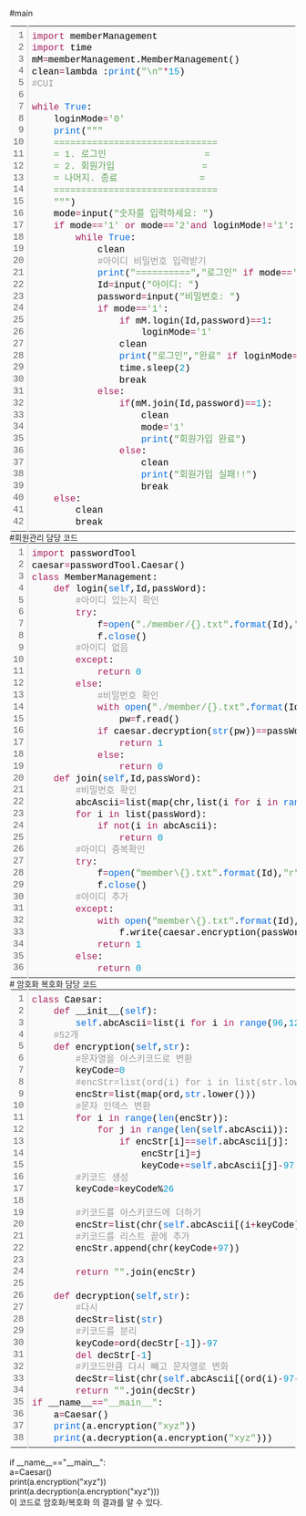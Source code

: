 
#main
<div class="colorscripter-code" style="color:#010101;font-family:Consolas, 'Liberation Mono', Menlo, Courier, monospace !important; position:relative !important;overflow:auto"><table class="colorscripter-code-table" style="margin:0;padding:0;border:none;background-color:#fafafa;border-radius:4px;" cellspacing="0" cellpadding="0"><tr><td style="padding:6px;border-right:2px solid #e5e5e5"><div style="margin:0;padding:0;word-break:normal;text-align:right;color:#666;font-family:Consolas, 'Liberation Mono', Menlo, Courier, monospace !important;line-height:130%"><div style="line-height:130%">1</div><div style="line-height:130%">2</div><div style="line-height:130%">3</div><div style="line-height:130%">4</div><div style="line-height:130%">5</div><div style="line-height:130%">6</div><div style="line-height:130%">7</div><div style="line-height:130%">8</div><div style="line-height:130%">9</div><div style="line-height:130%">10</div><div style="line-height:130%">11</div><div style="line-height:130%">12</div><div style="line-height:130%">13</div><div style="line-height:130%">14</div><div style="line-height:130%">15</div><div style="line-height:130%">16</div><div style="line-height:130%">17</div><div style="line-height:130%">18</div><div style="line-height:130%">19</div><div style="line-height:130%">20</div><div style="line-height:130%">21</div><div style="line-height:130%">22</div><div style="line-height:130%">23</div><div style="line-height:130%">24</div><div style="line-height:130%">25</div><div style="line-height:130%">26</div><div style="line-height:130%">27</div><div style="line-height:130%">28</div><div style="line-height:130%">29</div><div style="line-height:130%">30</div><div style="line-height:130%">31</div><div style="line-height:130%">32</div><div style="line-height:130%">33</div><div style="line-height:130%">34</div><div style="line-height:130%">35</div><div style="line-height:130%">36</div><div style="line-height:130%">37</div><div style="line-height:130%">38</div><div style="line-height:130%">39</div><div style="line-height:130%">40</div><div style="line-height:130%">41</div><div style="line-height:130%">42</div></div></td><td style="padding:6px 0;text-align:left"><div style="margin:0;padding:0;color:#010101;font-family:Consolas, 'Liberation Mono', Menlo, Courier, monospace !important;line-height:130%"><div style="padding:0 6px; white-space:pre; line-height:130%"><span style="color:#a71d5d">import</span>&nbsp;memberManagement</div><div style="padding:0 6px; white-space:pre; line-height:130%"><span style="color:#a71d5d">import</span>&nbsp;time</div><div style="padding:0 6px; white-space:pre; line-height:130%">mM<span style="color:#0086b3"></span><span style="color:#a71d5d">=</span>memberManagement.MemberManagement()</div><div style="padding:0 6px; white-space:pre; line-height:130%">clean<span style="color:#0086b3"></span><span style="color:#a71d5d">=</span>lambda&nbsp;:<span style="color:#066de2">print</span>(<span style="color:#63a35c">"\n"</span><span style="color:#0086b3"></span><span style="color:#a71d5d">*</span><span style="color:#0099cc">15</span>)</div><div style="padding:0 6px; white-space:pre; line-height:130%"><span style="color:#999999">#CUI</span></div><div style="padding:0 6px; white-space:pre; line-height:130%">&nbsp;</div><div style="padding:0 6px; white-space:pre; line-height:130%"><span style="color:#a71d5d">while</span>&nbsp;<span style="color:#066de2">True</span>:</div><div style="padding:0 6px; white-space:pre; line-height:130%">&nbsp;&nbsp;&nbsp;&nbsp;loginMode<span style="color:#0086b3"></span><span style="color:#a71d5d">=</span><span style="color:#63a35c">'0'</span></div><div style="padding:0 6px; white-space:pre; line-height:130%">&nbsp;&nbsp;&nbsp;&nbsp;<span style="color:#066de2">print</span>(<span style="color:#63a35c">""</span><span style="color:#63a35c">"</span></div><div style="padding:0 6px; white-space:pre; line-height:130%"><span style="color:#63a35c">&nbsp;&nbsp;&nbsp;&nbsp;==============================</span></div><div style="padding:0 6px; white-space:pre; line-height:130%"><span style="color:#63a35c">&nbsp;&nbsp;&nbsp;&nbsp;=&nbsp;1.&nbsp;로그인&nbsp;&nbsp;&nbsp;&nbsp;&nbsp;&nbsp;&nbsp;&nbsp;&nbsp;&nbsp;&nbsp;&nbsp;&nbsp;&nbsp;&nbsp;&nbsp;&nbsp;&nbsp;=</span></div><div style="padding:0 6px; white-space:pre; line-height:130%"><span style="color:#63a35c">&nbsp;&nbsp;&nbsp;&nbsp;=&nbsp;2.&nbsp;회원가입&nbsp;&nbsp;&nbsp;&nbsp;&nbsp;&nbsp;&nbsp;&nbsp;&nbsp;&nbsp;&nbsp;&nbsp;&nbsp;&nbsp;&nbsp;&nbsp;=</span></div><div style="padding:0 6px; white-space:pre; line-height:130%"><span style="color:#63a35c">&nbsp;&nbsp;&nbsp;&nbsp;=&nbsp;나머지.&nbsp;종료&nbsp;&nbsp;&nbsp;&nbsp;&nbsp;&nbsp;&nbsp;&nbsp;&nbsp;&nbsp;&nbsp;&nbsp;&nbsp;&nbsp;&nbsp;=</span></div><div style="padding:0 6px; white-space:pre; line-height:130%"><span style="color:#63a35c">&nbsp;&nbsp;&nbsp;&nbsp;==============================</span></div><div style="padding:0 6px; white-space:pre; line-height:130%"><span style="color:#63a35c">&nbsp;&nbsp;&nbsp;&nbsp;"</span><span style="color:#63a35c">""</span>)</div><div style="padding:0 6px; white-space:pre; line-height:130%">&nbsp;&nbsp;&nbsp;&nbsp;mode<span style="color:#0086b3"></span><span style="color:#a71d5d">=</span>input(<span style="color:#63a35c">"숫자를&nbsp;입력하세요:&nbsp;"</span>)</div><div style="padding:0 6px; white-space:pre; line-height:130%">&nbsp;&nbsp;&nbsp;&nbsp;<span style="color:#a71d5d">if</span>&nbsp;mode<span style="color:#0086b3"></span><span style="color:#a71d5d">=</span><span style="color:#0086b3"></span><span style="color:#a71d5d">=</span><span style="color:#63a35c">'1'</span>&nbsp;<span style="color:#a71d5d">or</span>&nbsp;mode<span style="color:#0086b3"></span><span style="color:#a71d5d">=</span><span style="color:#0086b3"></span><span style="color:#a71d5d">=</span><span style="color:#63a35c">'2'</span><span style="color:#a71d5d">and</span>&nbsp;loginMode<span style="color:#0086b3"></span><span style="color:#a71d5d">!</span><span style="color:#0086b3"></span><span style="color:#a71d5d">=</span><span style="color:#63a35c">'1'</span>:</div><div style="padding:0 6px; white-space:pre; line-height:130%">&nbsp;&nbsp;&nbsp;&nbsp;&nbsp;&nbsp;&nbsp;&nbsp;<span style="color:#a71d5d">while</span>&nbsp;<span style="color:#066de2">True</span>:</div><div style="padding:0 6px; white-space:pre; line-height:130%">&nbsp;&nbsp;&nbsp;&nbsp;&nbsp;&nbsp;&nbsp;&nbsp;&nbsp;&nbsp;&nbsp;&nbsp;clean</div><div style="padding:0 6px; white-space:pre; line-height:130%">&nbsp;&nbsp;&nbsp;&nbsp;&nbsp;&nbsp;&nbsp;&nbsp;&nbsp;&nbsp;&nbsp;&nbsp;<span style="color:#999999">#아이디&nbsp;비밀번호&nbsp;입력받기</span></div><div style="padding:0 6px; white-space:pre; line-height:130%">&nbsp;&nbsp;&nbsp;&nbsp;&nbsp;&nbsp;&nbsp;&nbsp;&nbsp;&nbsp;&nbsp;&nbsp;<span style="color:#066de2">print</span>(<span style="color:#63a35c">"=========="</span>,<span style="color:#63a35c">"로그인"</span>&nbsp;<span style="color:#a71d5d">if</span>&nbsp;mode<span style="color:#0086b3"></span><span style="color:#a71d5d">=</span><span style="color:#0086b3"></span><span style="color:#a71d5d">=</span><span style="color:#63a35c">'1'</span>&nbsp;<span style="color:#a71d5d">else</span>&nbsp;<span style="color:#63a35c">"회원가입"</span>,<span style="color:#63a35c">"=========="</span>)</div><div style="padding:0 6px; white-space:pre; line-height:130%">&nbsp;&nbsp;&nbsp;&nbsp;&nbsp;&nbsp;&nbsp;&nbsp;&nbsp;&nbsp;&nbsp;&nbsp;Id<span style="color:#0086b3"></span><span style="color:#a71d5d">=</span>input(<span style="color:#63a35c">"아이디:&nbsp;"</span>)</div><div style="padding:0 6px; white-space:pre; line-height:130%">&nbsp;&nbsp;&nbsp;&nbsp;&nbsp;&nbsp;&nbsp;&nbsp;&nbsp;&nbsp;&nbsp;&nbsp;password<span style="color:#0086b3"></span><span style="color:#a71d5d">=</span>input(<span style="color:#63a35c">"비밀번호:&nbsp;"</span>)</div><div style="padding:0 6px; white-space:pre; line-height:130%">&nbsp;&nbsp;&nbsp;&nbsp;&nbsp;&nbsp;&nbsp;&nbsp;&nbsp;&nbsp;&nbsp;&nbsp;<span style="color:#a71d5d">if</span>&nbsp;mode<span style="color:#0086b3"></span><span style="color:#a71d5d">=</span><span style="color:#0086b3"></span><span style="color:#a71d5d">=</span><span style="color:#63a35c">'1'</span>:</div><div style="padding:0 6px; white-space:pre; line-height:130%">&nbsp;&nbsp;&nbsp;&nbsp;&nbsp;&nbsp;&nbsp;&nbsp;&nbsp;&nbsp;&nbsp;&nbsp;&nbsp;&nbsp;&nbsp;&nbsp;<span style="color:#a71d5d">if</span>&nbsp;mM.login(Id,password)<span style="color:#0086b3"></span><span style="color:#a71d5d">=</span><span style="color:#0086b3"></span><span style="color:#a71d5d">=</span><span style="color:#0099cc">1</span>:</div><div style="padding:0 6px; white-space:pre; line-height:130%">&nbsp;&nbsp;&nbsp;&nbsp;&nbsp;&nbsp;&nbsp;&nbsp;&nbsp;&nbsp;&nbsp;&nbsp;&nbsp;&nbsp;&nbsp;&nbsp;&nbsp;&nbsp;&nbsp;&nbsp;loginMode<span style="color:#0086b3"></span><span style="color:#a71d5d">=</span><span style="color:#63a35c">'1'</span></div><div style="padding:0 6px; white-space:pre; line-height:130%">&nbsp;&nbsp;&nbsp;&nbsp;&nbsp;&nbsp;&nbsp;&nbsp;&nbsp;&nbsp;&nbsp;&nbsp;&nbsp;&nbsp;&nbsp;&nbsp;clean</div><div style="padding:0 6px; white-space:pre; line-height:130%">&nbsp;&nbsp;&nbsp;&nbsp;&nbsp;&nbsp;&nbsp;&nbsp;&nbsp;&nbsp;&nbsp;&nbsp;&nbsp;&nbsp;&nbsp;&nbsp;<span style="color:#066de2">print</span>(<span style="color:#63a35c">"로그인"</span>,<span style="color:#63a35c">"완료"</span>&nbsp;<span style="color:#a71d5d">if</span>&nbsp;loginMode<span style="color:#0086b3"></span><span style="color:#a71d5d">=</span><span style="color:#0086b3"></span><span style="color:#a71d5d">=</span><span style="color:#63a35c">'1'</span>&nbsp;<span style="color:#a71d5d">else</span>&nbsp;<span style="color:#63a35c">"실패!!"</span>)</div><div style="padding:0 6px; white-space:pre; line-height:130%">&nbsp;&nbsp;&nbsp;&nbsp;&nbsp;&nbsp;&nbsp;&nbsp;&nbsp;&nbsp;&nbsp;&nbsp;&nbsp;&nbsp;&nbsp;&nbsp;time.sleep(<span style="color:#0099cc">2</span>)</div><div style="padding:0 6px; white-space:pre; line-height:130%">&nbsp;&nbsp;&nbsp;&nbsp;&nbsp;&nbsp;&nbsp;&nbsp;&nbsp;&nbsp;&nbsp;&nbsp;&nbsp;&nbsp;&nbsp;&nbsp;break</div><div style="padding:0 6px; white-space:pre; line-height:130%">&nbsp;&nbsp;&nbsp;&nbsp;&nbsp;&nbsp;&nbsp;&nbsp;&nbsp;&nbsp;&nbsp;&nbsp;<span style="color:#a71d5d">else</span>:</div><div style="padding:0 6px; white-space:pre; line-height:130%">&nbsp;&nbsp;&nbsp;&nbsp;&nbsp;&nbsp;&nbsp;&nbsp;&nbsp;&nbsp;&nbsp;&nbsp;&nbsp;&nbsp;&nbsp;&nbsp;<span style="color:#a71d5d">if</span>(mM.join(Id,password)<span style="color:#0086b3"></span><span style="color:#a71d5d">=</span><span style="color:#0086b3"></span><span style="color:#a71d5d">=</span><span style="color:#0099cc">1</span>):</div><div style="padding:0 6px; white-space:pre; line-height:130%">&nbsp;&nbsp;&nbsp;&nbsp;&nbsp;&nbsp;&nbsp;&nbsp;&nbsp;&nbsp;&nbsp;&nbsp;&nbsp;&nbsp;&nbsp;&nbsp;&nbsp;&nbsp;&nbsp;&nbsp;clean</div><div style="padding:0 6px; white-space:pre; line-height:130%">&nbsp;&nbsp;&nbsp;&nbsp;&nbsp;&nbsp;&nbsp;&nbsp;&nbsp;&nbsp;&nbsp;&nbsp;&nbsp;&nbsp;&nbsp;&nbsp;&nbsp;&nbsp;&nbsp;&nbsp;mode<span style="color:#0086b3"></span><span style="color:#a71d5d">=</span><span style="color:#63a35c">'1'</span></div><div style="padding:0 6px; white-space:pre; line-height:130%">&nbsp;&nbsp;&nbsp;&nbsp;&nbsp;&nbsp;&nbsp;&nbsp;&nbsp;&nbsp;&nbsp;&nbsp;&nbsp;&nbsp;&nbsp;&nbsp;&nbsp;&nbsp;&nbsp;&nbsp;<span style="color:#066de2">print</span>(<span style="color:#63a35c">"회원가입&nbsp;완료"</span>)</div><div style="padding:0 6px; white-space:pre; line-height:130%">&nbsp;&nbsp;&nbsp;&nbsp;&nbsp;&nbsp;&nbsp;&nbsp;&nbsp;&nbsp;&nbsp;&nbsp;&nbsp;&nbsp;&nbsp;&nbsp;<span style="color:#a71d5d">else</span>:</div><div style="padding:0 6px; white-space:pre; line-height:130%">&nbsp;&nbsp;&nbsp;&nbsp;&nbsp;&nbsp;&nbsp;&nbsp;&nbsp;&nbsp;&nbsp;&nbsp;&nbsp;&nbsp;&nbsp;&nbsp;&nbsp;&nbsp;&nbsp;&nbsp;clean</div><div style="padding:0 6px; white-space:pre; line-height:130%">&nbsp;&nbsp;&nbsp;&nbsp;&nbsp;&nbsp;&nbsp;&nbsp;&nbsp;&nbsp;&nbsp;&nbsp;&nbsp;&nbsp;&nbsp;&nbsp;&nbsp;&nbsp;&nbsp;&nbsp;<span style="color:#066de2">print</span>(<span style="color:#63a35c">"회원가입&nbsp;실패!!"</span>)</div><div style="padding:0 6px; white-space:pre; line-height:130%">&nbsp;&nbsp;&nbsp;&nbsp;&nbsp;&nbsp;&nbsp;&nbsp;&nbsp;&nbsp;&nbsp;&nbsp;&nbsp;&nbsp;&nbsp;&nbsp;&nbsp;&nbsp;&nbsp;&nbsp;break</div><div style="padding:0 6px; white-space:pre; line-height:130%">&nbsp;&nbsp;&nbsp;&nbsp;<span style="color:#a71d5d">else</span>:</div><div style="padding:0 6px; white-space:pre; line-height:130%">&nbsp;&nbsp;&nbsp;&nbsp;&nbsp;&nbsp;&nbsp;&nbsp;clean</div><div style="padding:0 6px; white-space:pre; line-height:130%">&nbsp;&nbsp;&nbsp;&nbsp;&nbsp;&nbsp;&nbsp;&nbsp;break</div></div><div style="text-align:right;margin-top:-13px;margin-right:5px;font-size:9px;font-style:italic"><a href="http://colorscripter.com/info#e" target="_blank" style="color:#e5e5e5text-decoration:none">Colored by Color Scripter</a></div></td><td style="vertical-align:bottom;padding:0 2px 4px 0"><a href="http://colorscripter.com/info#e" target="_blank" style="text-decoration:none;color:white"><span style="font-size:9px;word-break:normal;background-color:#e5e5e5;color:white;border-radius:10px;padding:1px">cs</span></a></td></tr></table></div>
#회원관리 담당 코드
<div class="colorscripter-code" style="color:#010101;font-family:Consolas, 'Liberation Mono', Menlo, Courier, monospace !important; position:relative !important;overflow:auto"><table class="colorscripter-code-table" style="margin:0;padding:0;border:none;background-color:#fafafa;border-radius:4px;" cellspacing="0" cellpadding="0"><tr><td style="padding:6px;border-right:2px solid #e5e5e5"><div style="margin:0;padding:0;word-break:normal;text-align:right;color:#666;font-family:Consolas, 'Liberation Mono', Menlo, Courier, monospace !important;line-height:130%"><div style="line-height:130%">1</div><div style="line-height:130%">2</div><div style="line-height:130%">3</div><div style="line-height:130%">4</div><div style="line-height:130%">5</div><div style="line-height:130%">6</div><div style="line-height:130%">7</div><div style="line-height:130%">8</div><div style="line-height:130%">9</div><div style="line-height:130%">10</div><div style="line-height:130%">11</div><div style="line-height:130%">12</div><div style="line-height:130%">13</div><div style="line-height:130%">14</div><div style="line-height:130%">15</div><div style="line-height:130%">16</div><div style="line-height:130%">17</div><div style="line-height:130%">18</div><div style="line-height:130%">19</div><div style="line-height:130%">20</div><div style="line-height:130%">21</div><div style="line-height:130%">22</div><div style="line-height:130%">23</div><div style="line-height:130%">24</div><div style="line-height:130%">25</div><div style="line-height:130%">26</div><div style="line-height:130%">27</div><div style="line-height:130%">28</div><div style="line-height:130%">29</div><div style="line-height:130%">30</div><div style="line-height:130%">31</div><div style="line-height:130%">32</div><div style="line-height:130%">33</div><div style="line-height:130%">34</div><div style="line-height:130%">35</div><div style="line-height:130%">36</div></div></td><td style="padding:6px 0;text-align:left"><div style="margin:0;padding:0;color:#010101;font-family:Consolas, 'Liberation Mono', Menlo, Courier, monospace !important;line-height:130%"><div style="padding:0 6px; white-space:pre; line-height:130%"><span style="color:#a71d5d">import</span>&nbsp;passwordTool</div><div style="padding:0 6px; white-space:pre; line-height:130%">caesar<span style="color:#0086b3"></span><span style="color:#a71d5d">=</span>passwordTool.Caesar()</div><div style="padding:0 6px; white-space:pre; line-height:130%"><span style="color:#a71d5d">class</span>&nbsp;MemberManagement:</div><div style="padding:0 6px; white-space:pre; line-height:130%">&nbsp;&nbsp;&nbsp;&nbsp;<span style="color:#a71d5d">def</span>&nbsp;login(<span style="color:#066de2">self</span>,Id,passWord):</div><div style="padding:0 6px; white-space:pre; line-height:130%">&nbsp;&nbsp;&nbsp;&nbsp;&nbsp;&nbsp;&nbsp;&nbsp;<span style="color:#999999">#아이디&nbsp;있는지&nbsp;확인</span></div><div style="padding:0 6px; white-space:pre; line-height:130%">&nbsp;&nbsp;&nbsp;&nbsp;&nbsp;&nbsp;&nbsp;&nbsp;<span style="color:#a71d5d">try</span>:</div><div style="padding:0 6px; white-space:pre; line-height:130%">&nbsp;&nbsp;&nbsp;&nbsp;&nbsp;&nbsp;&nbsp;&nbsp;&nbsp;&nbsp;&nbsp;&nbsp;f<span style="color:#0086b3"></span><span style="color:#a71d5d">=</span><span style="color:#066de2">open</span>(<span style="color:#63a35c">"./member/{}.txt"</span>.<span style="color:#066de2">format</span>(Id),<span style="color:#63a35c">"r"</span>)</div><div style="padding:0 6px; white-space:pre; line-height:130%">&nbsp;&nbsp;&nbsp;&nbsp;&nbsp;&nbsp;&nbsp;&nbsp;&nbsp;&nbsp;&nbsp;&nbsp;f.<span style="color:#066de2">close</span>()</div><div style="padding:0 6px; white-space:pre; line-height:130%">&nbsp;&nbsp;&nbsp;&nbsp;&nbsp;&nbsp;&nbsp;&nbsp;<span style="color:#999999">#아이디&nbsp;없음</span></div><div style="padding:0 6px; white-space:pre; line-height:130%">&nbsp;&nbsp;&nbsp;&nbsp;&nbsp;&nbsp;&nbsp;&nbsp;<span style="color:#a71d5d">except</span>:</div><div style="padding:0 6px; white-space:pre; line-height:130%">&nbsp;&nbsp;&nbsp;&nbsp;&nbsp;&nbsp;&nbsp;&nbsp;&nbsp;&nbsp;&nbsp;&nbsp;<span style="color:#a71d5d">return</span>&nbsp;<span style="color:#0099cc">0</span></div><div style="padding:0 6px; white-space:pre; line-height:130%">&nbsp;&nbsp;&nbsp;&nbsp;&nbsp;&nbsp;&nbsp;&nbsp;<span style="color:#a71d5d">else</span>:</div><div style="padding:0 6px; white-space:pre; line-height:130%">&nbsp;&nbsp;&nbsp;&nbsp;&nbsp;&nbsp;&nbsp;&nbsp;&nbsp;&nbsp;&nbsp;&nbsp;<span style="color:#999999">#비밀번호&nbsp;확인</span></div><div style="padding:0 6px; white-space:pre; line-height:130%">&nbsp;&nbsp;&nbsp;&nbsp;&nbsp;&nbsp;&nbsp;&nbsp;&nbsp;&nbsp;&nbsp;&nbsp;<span style="color:#a71d5d">with</span>&nbsp;<span style="color:#066de2">open</span>(<span style="color:#63a35c">"./member/{}.txt"</span>.<span style="color:#066de2">format</span>(Id),<span style="color:#63a35c">"r"</span>)&nbsp;<span style="color:#a71d5d">as</span>&nbsp;f:</div><div style="padding:0 6px; white-space:pre; line-height:130%">&nbsp;&nbsp;&nbsp;&nbsp;&nbsp;&nbsp;&nbsp;&nbsp;&nbsp;&nbsp;&nbsp;&nbsp;&nbsp;&nbsp;&nbsp;&nbsp;pw<span style="color:#0086b3"></span><span style="color:#a71d5d">=</span>f.read()</div><div style="padding:0 6px; white-space:pre; line-height:130%">&nbsp;&nbsp;&nbsp;&nbsp;&nbsp;&nbsp;&nbsp;&nbsp;&nbsp;&nbsp;&nbsp;&nbsp;<span style="color:#a71d5d">if</span>&nbsp;caesar.decryption(<span style="color:#066de2">str</span>(pw))<span style="color:#0086b3"></span><span style="color:#a71d5d">=</span><span style="color:#0086b3"></span><span style="color:#a71d5d">=</span>passWord&nbsp;<span style="color:#a71d5d">and</span>&nbsp;<span style="color:#066de2">str</span>(pw)<span style="color:#0086b3"></span><span style="color:#a71d5d">!</span><span style="color:#0086b3"></span><span style="color:#a71d5d">=</span>passWord:</div><div style="padding:0 6px; white-space:pre; line-height:130%">&nbsp;&nbsp;&nbsp;&nbsp;&nbsp;&nbsp;&nbsp;&nbsp;&nbsp;&nbsp;&nbsp;&nbsp;&nbsp;&nbsp;&nbsp;&nbsp;<span style="color:#a71d5d">return</span>&nbsp;<span style="color:#0099cc">1</span></div><div style="padding:0 6px; white-space:pre; line-height:130%">&nbsp;&nbsp;&nbsp;&nbsp;&nbsp;&nbsp;&nbsp;&nbsp;&nbsp;&nbsp;&nbsp;&nbsp;<span style="color:#a71d5d">else</span>:</div><div style="padding:0 6px; white-space:pre; line-height:130%">&nbsp;&nbsp;&nbsp;&nbsp;&nbsp;&nbsp;&nbsp;&nbsp;&nbsp;&nbsp;&nbsp;&nbsp;&nbsp;&nbsp;&nbsp;&nbsp;<span style="color:#a71d5d">return</span>&nbsp;<span style="color:#0099cc">0</span></div><div style="padding:0 6px; white-space:pre; line-height:130%">&nbsp;&nbsp;&nbsp;&nbsp;<span style="color:#a71d5d">def</span>&nbsp;join(<span style="color:#066de2">self</span>,Id,passWord):</div><div style="padding:0 6px; white-space:pre; line-height:130%">&nbsp;&nbsp;&nbsp;&nbsp;&nbsp;&nbsp;&nbsp;&nbsp;<span style="color:#999999">#비밀번호&nbsp;확인</span></div><div style="padding:0 6px; white-space:pre; line-height:130%">&nbsp;&nbsp;&nbsp;&nbsp;&nbsp;&nbsp;&nbsp;&nbsp;abcAscii<span style="color:#0086b3"></span><span style="color:#a71d5d">=</span>list(map(chr,list(i&nbsp;<span style="color:#a71d5d">for</span>&nbsp;i&nbsp;<span style="color:#a71d5d">in</span>&nbsp;<span style="color:#066de2">range</span>(<span style="color:#0099cc">96</span>,<span style="color:#0099cc">123</span>)&nbsp;<span style="color:#a71d5d">if</span>&nbsp;i<span style="color:#0086b3"></span><span style="color:#a71d5d">&lt;</span><span style="color:#0099cc">91</span>&nbsp;<span style="color:#a71d5d">or</span>&nbsp;i<span style="color:#0086b3"></span><span style="color:#a71d5d">&gt;</span><span style="color:#0099cc">96</span>)))</div><div style="padding:0 6px; white-space:pre; line-height:130%">&nbsp;&nbsp;&nbsp;&nbsp;&nbsp;&nbsp;&nbsp;&nbsp;<span style="color:#a71d5d">for</span>&nbsp;i&nbsp;<span style="color:#a71d5d">in</span>&nbsp;list(passWord):</div><div style="padding:0 6px; white-space:pre; line-height:130%">&nbsp;&nbsp;&nbsp;&nbsp;&nbsp;&nbsp;&nbsp;&nbsp;&nbsp;&nbsp;&nbsp;&nbsp;<span style="color:#a71d5d">if</span>&nbsp;<span style="color:#a71d5d">not</span>(i&nbsp;<span style="color:#a71d5d">in</span>&nbsp;abcAscii):</div><div style="padding:0 6px; white-space:pre; line-height:130%">&nbsp;&nbsp;&nbsp;&nbsp;&nbsp;&nbsp;&nbsp;&nbsp;&nbsp;&nbsp;&nbsp;&nbsp;&nbsp;&nbsp;&nbsp;&nbsp;<span style="color:#a71d5d">return</span>&nbsp;<span style="color:#0099cc">0</span></div><div style="padding:0 6px; white-space:pre; line-height:130%">&nbsp;&nbsp;&nbsp;&nbsp;&nbsp;&nbsp;&nbsp;&nbsp;<span style="color:#999999">#아이디&nbsp;중복확인</span></div><div style="padding:0 6px; white-space:pre; line-height:130%">&nbsp;&nbsp;&nbsp;&nbsp;&nbsp;&nbsp;&nbsp;&nbsp;<span style="color:#a71d5d">try</span>:</div><div style="padding:0 6px; white-space:pre; line-height:130%">&nbsp;&nbsp;&nbsp;&nbsp;&nbsp;&nbsp;&nbsp;&nbsp;&nbsp;&nbsp;&nbsp;&nbsp;f<span style="color:#0086b3"></span><span style="color:#a71d5d">=</span><span style="color:#066de2">open</span>(<span style="color:#63a35c">"member\{}.txt"</span>.<span style="color:#066de2">format</span>(Id),<span style="color:#63a35c">"r"</span>)</div><div style="padding:0 6px; white-space:pre; line-height:130%">&nbsp;&nbsp;&nbsp;&nbsp;&nbsp;&nbsp;&nbsp;&nbsp;&nbsp;&nbsp;&nbsp;&nbsp;f.<span style="color:#066de2">close</span>()</div><div style="padding:0 6px; white-space:pre; line-height:130%">&nbsp;&nbsp;&nbsp;&nbsp;&nbsp;&nbsp;&nbsp;&nbsp;<span style="color:#999999">#아이디&nbsp;추가</span></div><div style="padding:0 6px; white-space:pre; line-height:130%">&nbsp;&nbsp;&nbsp;&nbsp;&nbsp;&nbsp;&nbsp;&nbsp;<span style="color:#a71d5d">except</span>:</div><div style="padding:0 6px; white-space:pre; line-height:130%">&nbsp;&nbsp;&nbsp;&nbsp;&nbsp;&nbsp;&nbsp;&nbsp;&nbsp;&nbsp;&nbsp;&nbsp;<span style="color:#a71d5d">with</span>&nbsp;<span style="color:#066de2">open</span>(<span style="color:#63a35c">"member\{}.txt"</span>.<span style="color:#066de2">format</span>(Id),<span style="color:#63a35c">"w"</span>)&nbsp;<span style="color:#a71d5d">as</span>&nbsp;f:</div><div style="padding:0 6px; white-space:pre; line-height:130%">&nbsp;&nbsp;&nbsp;&nbsp;&nbsp;&nbsp;&nbsp;&nbsp;&nbsp;&nbsp;&nbsp;&nbsp;&nbsp;&nbsp;&nbsp;&nbsp;f.write(caesar.encryption(passWord))</div><div style="padding:0 6px; white-space:pre; line-height:130%">&nbsp;&nbsp;&nbsp;&nbsp;&nbsp;&nbsp;&nbsp;&nbsp;&nbsp;&nbsp;&nbsp;&nbsp;<span style="color:#a71d5d">return</span>&nbsp;<span style="color:#0099cc">1</span></div><div style="padding:0 6px; white-space:pre; line-height:130%">&nbsp;&nbsp;&nbsp;&nbsp;&nbsp;&nbsp;&nbsp;&nbsp;<span style="color:#a71d5d">else</span>:</div><div style="padding:0 6px; white-space:pre; line-height:130%">&nbsp;&nbsp;&nbsp;&nbsp;&nbsp;&nbsp;&nbsp;&nbsp;&nbsp;&nbsp;&nbsp;&nbsp;<span style="color:#a71d5d">return</span>&nbsp;<span style="color:#0099cc">0</span></div></div><div style="text-align:right;margin-top:-13px;margin-right:5px;font-size:9px;font-style:italic"><a href="http://colorscripter.com/info#e" target="_blank" style="color:#e5e5e5text-decoration:none">Colored by Color Scripter</a></div></td><td style="vertical-align:bottom;padding:0 2px 4px 0"><a href="http://colorscripter.com/info#e" target="_blank" style="text-decoration:none;color:white"><span style="font-size:9px;word-break:normal;background-color:#e5e5e5;color:white;border-radius:10px;padding:1px">cs</span></a></td></tr></table></div>
# 암호화 복호화 담당 코드<br>
<div class="colorscripter-code" style="color:#010101;font-family:Consolas, 'Liberation Mono', Menlo, Courier, monospace !important; position:relative !important;overflow:auto"><table class="colorscripter-code-table" style="margin:0;padding:0;border:none;background-color:#fafafa;border-radius:4px;" cellspacing="0" cellpadding="0"><tr><td style="padding:6px;border-right:2px solid #e5e5e5"><div style="margin:0;padding:0;word-break:normal;text-align:right;color:#666;font-family:Consolas, 'Liberation Mono', Menlo, Courier, monospace !important;line-height:130%"><div style="line-height:130%">1</div><div style="line-height:130%">2</div><div style="line-height:130%">3</div><div style="line-height:130%">4</div><div style="line-height:130%">5</div><div style="line-height:130%">6</div><div style="line-height:130%">7</div><div style="line-height:130%">8</div><div style="line-height:130%">9</div><div style="line-height:130%">10</div><div style="line-height:130%">11</div><div style="line-height:130%">12</div><div style="line-height:130%">13</div><div style="line-height:130%">14</div><div style="line-height:130%">15</div><div style="line-height:130%">16</div><div style="line-height:130%">17</div><div style="line-height:130%">18</div><div style="line-height:130%">19</div><div style="line-height:130%">20</div><div style="line-height:130%">21</div><div style="line-height:130%">22</div><div style="line-height:130%">23</div><div style="line-height:130%">24</div><div style="line-height:130%">25</div><div style="line-height:130%">26</div><div style="line-height:130%">27</div><div style="line-height:130%">28</div><div style="line-height:130%">29</div><div style="line-height:130%">30</div><div style="line-height:130%">31</div><div style="line-height:130%">32</div><div style="line-height:130%">33</div><div style="line-height:130%">34</div><div style="line-height:130%">35</div><div style="line-height:130%">36</div><div style="line-height:130%">37</div><div style="line-height:130%">38</div></div></td><td style="padding:6px 0;text-align:left"><div style="margin:0;padding:0;color:#010101;font-family:Consolas, 'Liberation Mono', Menlo, Courier, monospace !important;line-height:130%"><div style="padding:0 6px; white-space:pre; line-height:130%"><span style="color:#a71d5d">class</span>&nbsp;Caesar:</div><div style="padding:0 6px; white-space:pre; line-height:130%">&nbsp;&nbsp;&nbsp;&nbsp;<span style="color:#a71d5d">def</span>&nbsp;__init__(<span style="color:#066de2">self</span>):&nbsp;&nbsp;</div><div style="padding:0 6px; white-space:pre; line-height:130%">&nbsp;&nbsp;&nbsp;&nbsp;&nbsp;&nbsp;&nbsp;&nbsp;<span style="color:#066de2">self</span>.abcAscii<span style="color:#0086b3"></span><span style="color:#a71d5d">=</span>list(i&nbsp;<span style="color:#a71d5d">for</span>&nbsp;i&nbsp;<span style="color:#a71d5d">in</span>&nbsp;<span style="color:#066de2">range</span>(<span style="color:#0099cc">96</span>,<span style="color:#0099cc">123</span>)&nbsp;<span style="color:#a71d5d">if</span>&nbsp;i<span style="color:#0086b3"></span><span style="color:#a71d5d">&lt;</span><span style="color:#0099cc">91</span>&nbsp;<span style="color:#a71d5d">or</span>&nbsp;i<span style="color:#0086b3"></span><span style="color:#a71d5d">&gt;</span><span style="color:#0099cc">96</span>)</div><div style="padding:0 6px; white-space:pre; line-height:130%">&nbsp;&nbsp;&nbsp;&nbsp;<span style="color:#999999">#52개</span></div><div style="padding:0 6px; white-space:pre; line-height:130%">&nbsp;&nbsp;&nbsp;&nbsp;<span style="color:#a71d5d">def</span>&nbsp;encryption(<span style="color:#066de2">self</span>,<span style="color:#066de2">str</span>):</div><div style="padding:0 6px; white-space:pre; line-height:130%">&nbsp;&nbsp;&nbsp;&nbsp;&nbsp;&nbsp;&nbsp;&nbsp;<span style="color:#999999">#문자열을&nbsp;아스키코드로&nbsp;변환</span></div><div style="padding:0 6px; white-space:pre; line-height:130%">&nbsp;&nbsp;&nbsp;&nbsp;&nbsp;&nbsp;&nbsp;&nbsp;keyCode<span style="color:#0086b3"></span><span style="color:#a71d5d">=</span><span style="color:#0099cc">0</span></div><div style="padding:0 6px; white-space:pre; line-height:130%">&nbsp;&nbsp;&nbsp;&nbsp;&nbsp;&nbsp;&nbsp;&nbsp;<span style="color:#999999">#encStr=list(ord(i)&nbsp;for&nbsp;i&nbsp;in&nbsp;list(str.lower()))</span></div><div style="padding:0 6px; white-space:pre; line-height:130%">&nbsp;&nbsp;&nbsp;&nbsp;&nbsp;&nbsp;&nbsp;&nbsp;encStr<span style="color:#0086b3"></span><span style="color:#a71d5d">=</span>list(map(ord,<span style="color:#066de2">str</span>.lower()))</div><div style="padding:0 6px; white-space:pre; line-height:130%">&nbsp;&nbsp;&nbsp;&nbsp;&nbsp;&nbsp;&nbsp;&nbsp;<span style="color:#999999">#문자&nbsp;인덱스&nbsp;변환</span></div><div style="padding:0 6px; white-space:pre; line-height:130%">&nbsp;&nbsp;&nbsp;&nbsp;&nbsp;&nbsp;&nbsp;&nbsp;<span style="color:#a71d5d">for</span>&nbsp;i&nbsp;<span style="color:#a71d5d">in</span>&nbsp;<span style="color:#066de2">range</span>(<span style="color:#066de2">len</span>(encStr)):</div><div style="padding:0 6px; white-space:pre; line-height:130%">&nbsp;&nbsp;&nbsp;&nbsp;&nbsp;&nbsp;&nbsp;&nbsp;&nbsp;&nbsp;&nbsp;&nbsp;<span style="color:#a71d5d">for</span>&nbsp;j&nbsp;<span style="color:#a71d5d">in</span>&nbsp;<span style="color:#066de2">range</span>(<span style="color:#066de2">len</span>(<span style="color:#066de2">self</span>.abcAscii)):</div><div style="padding:0 6px; white-space:pre; line-height:130%">&nbsp;&nbsp;&nbsp;&nbsp;&nbsp;&nbsp;&nbsp;&nbsp;&nbsp;&nbsp;&nbsp;&nbsp;&nbsp;&nbsp;&nbsp;&nbsp;<span style="color:#a71d5d">if</span>&nbsp;encStr[i]<span style="color:#0086b3"></span><span style="color:#a71d5d">=</span><span style="color:#0086b3"></span><span style="color:#a71d5d">=</span><span style="color:#066de2">self</span>.abcAscii[j]:</div><div style="padding:0 6px; white-space:pre; line-height:130%">&nbsp;&nbsp;&nbsp;&nbsp;&nbsp;&nbsp;&nbsp;&nbsp;&nbsp;&nbsp;&nbsp;&nbsp;&nbsp;&nbsp;&nbsp;&nbsp;&nbsp;&nbsp;&nbsp;&nbsp;encStr[i]<span style="color:#0086b3"></span><span style="color:#a71d5d">=</span>j</div><div style="padding:0 6px; white-space:pre; line-height:130%">&nbsp;&nbsp;&nbsp;&nbsp;&nbsp;&nbsp;&nbsp;&nbsp;&nbsp;&nbsp;&nbsp;&nbsp;&nbsp;&nbsp;&nbsp;&nbsp;&nbsp;&nbsp;&nbsp;&nbsp;keyCode<span style="color:#0086b3"></span><span style="color:#a71d5d">+</span><span style="color:#0086b3"></span><span style="color:#a71d5d">=</span><span style="color:#066de2">self</span>.abcAscii[j]<span style="color:#0086b3"></span><span style="color:#a71d5d">-</span><span style="color:#0099cc">97</span></div><div style="padding:0 6px; white-space:pre; line-height:130%">&nbsp;&nbsp;&nbsp;&nbsp;&nbsp;&nbsp;&nbsp;&nbsp;<span style="color:#999999">#키코드&nbsp;생성</span></div><div style="padding:0 6px; white-space:pre; line-height:130%">&nbsp;&nbsp;&nbsp;&nbsp;&nbsp;&nbsp;&nbsp;&nbsp;keyCode<span style="color:#0086b3"></span><span style="color:#a71d5d">=</span>keyCode%<span style="color:#0099cc">26</span></div><div style="padding:0 6px; white-space:pre; line-height:130%">&nbsp;&nbsp;&nbsp;&nbsp;&nbsp;&nbsp;&nbsp;&nbsp;</div><div style="padding:0 6px; white-space:pre; line-height:130%">&nbsp;&nbsp;&nbsp;&nbsp;&nbsp;&nbsp;&nbsp;&nbsp;<span style="color:#999999">#키코드를&nbsp;아스키코드에&nbsp;더하기</span></div><div style="padding:0 6px; white-space:pre; line-height:130%">&nbsp;&nbsp;&nbsp;&nbsp;&nbsp;&nbsp;&nbsp;&nbsp;encStr<span style="color:#0086b3"></span><span style="color:#a71d5d">=</span>list(chr(<span style="color:#066de2">self</span>.abcAscii[(i<span style="color:#0086b3"></span><span style="color:#a71d5d">+</span>keyCode)%<span style="color:#0099cc">26</span>])&nbsp;<span style="color:#a71d5d">for</span>&nbsp;i&nbsp;<span style="color:#a71d5d">in</span>&nbsp;encStr)</div><div style="padding:0 6px; white-space:pre; line-height:130%">&nbsp;&nbsp;&nbsp;&nbsp;&nbsp;&nbsp;&nbsp;&nbsp;<span style="color:#999999">#키코드를&nbsp;리스트&nbsp;끝에&nbsp;추가</span></div><div style="padding:0 6px; white-space:pre; line-height:130%">&nbsp;&nbsp;&nbsp;&nbsp;&nbsp;&nbsp;&nbsp;&nbsp;encStr.append(chr(keyCode<span style="color:#0086b3"></span><span style="color:#a71d5d">+</span><span style="color:#0099cc">97</span>))</div><div style="padding:0 6px; white-space:pre; line-height:130%">&nbsp;</div><div style="padding:0 6px; white-space:pre; line-height:130%">&nbsp;&nbsp;&nbsp;&nbsp;&nbsp;&nbsp;&nbsp;&nbsp;<span style="color:#a71d5d">return</span>&nbsp;<span style="color:#63a35c">""</span>.join(encStr)</div><div style="padding:0 6px; white-space:pre; line-height:130%">&nbsp;</div><div style="padding:0 6px; white-space:pre; line-height:130%">&nbsp;&nbsp;&nbsp;&nbsp;<span style="color:#a71d5d">def</span>&nbsp;decryption(<span style="color:#066de2">self</span>,<span style="color:#066de2">str</span>):</div><div style="padding:0 6px; white-space:pre; line-height:130%">&nbsp;&nbsp;&nbsp;&nbsp;&nbsp;&nbsp;&nbsp;&nbsp;<span style="color:#999999">#다시</span></div><div style="padding:0 6px; white-space:pre; line-height:130%">&nbsp;&nbsp;&nbsp;&nbsp;&nbsp;&nbsp;&nbsp;&nbsp;decStr<span style="color:#0086b3"></span><span style="color:#a71d5d">=</span>list(<span style="color:#066de2">str</span>)</div><div style="padding:0 6px; white-space:pre; line-height:130%">&nbsp;&nbsp;&nbsp;&nbsp;&nbsp;&nbsp;&nbsp;&nbsp;<span style="color:#999999">#키코드를&nbsp;분리</span></div><div style="padding:0 6px; white-space:pre; line-height:130%">&nbsp;&nbsp;&nbsp;&nbsp;&nbsp;&nbsp;&nbsp;&nbsp;keyCode<span style="color:#0086b3"></span><span style="color:#a71d5d">=</span>ord(decStr[<span style="color:#0086b3"></span><span style="color:#a71d5d">-</span><span style="color:#0099cc">1</span>])<span style="color:#0086b3"></span><span style="color:#a71d5d">-</span><span style="color:#0099cc">97</span></div><div style="padding:0 6px; white-space:pre; line-height:130%">&nbsp;&nbsp;&nbsp;&nbsp;&nbsp;&nbsp;&nbsp;&nbsp;<span style="color:#a71d5d">del</span>&nbsp;decStr[<span style="color:#0086b3"></span><span style="color:#a71d5d">-</span><span style="color:#0099cc">1</span>]</div><div style="padding:0 6px; white-space:pre; line-height:130%">&nbsp;&nbsp;&nbsp;&nbsp;&nbsp;&nbsp;&nbsp;&nbsp;<span style="color:#999999">#키코드만큼&nbsp;다시&nbsp;빼고&nbsp;문자열로&nbsp;변화&nbsp;&nbsp;&nbsp;&nbsp;&nbsp;&nbsp;&nbsp;&nbsp;</span></div><div style="padding:0 6px; white-space:pre; line-height:130%">&nbsp;&nbsp;&nbsp;&nbsp;&nbsp;&nbsp;&nbsp;&nbsp;decStr<span style="color:#0086b3"></span><span style="color:#a71d5d">=</span>list(chr(<span style="color:#066de2">self</span>.abcAscii[(ord(i)<span style="color:#0086b3"></span><span style="color:#a71d5d">-</span><span style="color:#0099cc">97</span><span style="color:#a71d5d">-</span>keyCode)%<span style="color:#0099cc">26</span>])&nbsp;<span style="color:#a71d5d">for</span>&nbsp;i&nbsp;<span style="color:#a71d5d">in</span>&nbsp;decStr)</div><div style="padding:0 6px; white-space:pre; line-height:130%">&nbsp;&nbsp;&nbsp;&nbsp;&nbsp;&nbsp;&nbsp;&nbsp;<span style="color:#a71d5d">return</span>&nbsp;<span style="color:#63a35c">""</span>.join(decStr)</div><div style="padding:0 6px; white-space:pre; line-height:130%"><span style="color:#a71d5d">if</span>&nbsp;__name__<span style="color:#0086b3"></span><span style="color:#a71d5d">=</span><span style="color:#0086b3"></span><span style="color:#a71d5d">=</span><span style="color:#63a35c">"__main__"</span>:</div><div style="padding:0 6px; white-space:pre; line-height:130%">&nbsp;&nbsp;&nbsp;&nbsp;a<span style="color:#0086b3"></span><span style="color:#a71d5d">=</span>Caesar()</div><div style="padding:0 6px; white-space:pre; line-height:130%">&nbsp;&nbsp;&nbsp;&nbsp;<span style="color:#066de2">print</span>(a.encryption(<span style="color:#63a35c">"xyz"</span>))</div><div style="padding:0 6px; white-space:pre; line-height:130%">&nbsp;&nbsp;&nbsp;&nbsp;<span style="color:#066de2">print</span>(a.decryption(a.encryption(<span style="color:#63a35c">"xyz"</span>)))</div></div><div style="text-align:right;margin-top:-13px;margin-right:5px;font-size:9px;font-style:italic"><a href="http://colorscripter.com/info#e" target="_blank" style="color:#e5e5e5text-decoration:none">Colored by Color Scripter</a></div></td><td style="vertical-align:bottom;padding:0 2px 4px 0"><a href="http://colorscripter.com/info#e" target="_blank" style="text-decoration:none;color:white"><span style="font-size:9px;word-break:normal;background-color:#e5e5e5;color:white;border-radius:10px;padding:1px">cs</span></a></td></tr></table></div>
<br>
if __name__=="__main__":<br>
    a=Caesar()<br>
    print(a.encryption("xyz"))<br>
    print(a.decryption(a.encryption("xyz")))<br>
    이 코드로 암호화/복호화 의 결과를 알 수 있다. 
